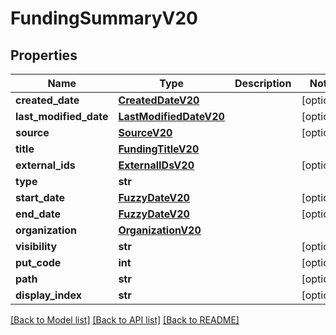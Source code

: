 # FundingSummaryV20

## Properties
Name | Type | Description | Notes
------------ | ------------- | ------------- | -------------
**created_date** | [**CreatedDateV20**](CreatedDateV20.md) |  | [optional] 
**last_modified_date** | [**LastModifiedDateV20**](LastModifiedDateV20.md) |  | [optional] 
**source** | [**SourceV20**](SourceV20.md) |  | [optional] 
**title** | [**FundingTitleV20**](FundingTitleV20.md) |  | 
**external_ids** | [**ExternalIDsV20**](ExternalIDsV20.md) |  | [optional] 
**type** | **str** |  | 
**start_date** | [**FuzzyDateV20**](FuzzyDateV20.md) |  | [optional] 
**end_date** | [**FuzzyDateV20**](FuzzyDateV20.md) |  | [optional] 
**organization** | [**OrganizationV20**](OrganizationV20.md) |  | 
**visibility** | **str** |  | [optional] 
**put_code** | **int** |  | [optional] 
**path** | **str** |  | [optional] 
**display_index** | **str** |  | [optional] 

[[Back to Model list]](../README.md#documentation-for-models) [[Back to API list]](../README.md#documentation-for-api-endpoints) [[Back to README]](../README.md)

